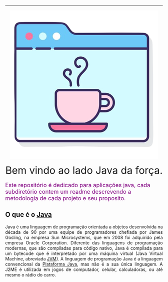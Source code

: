 ___
<div align="center" style="background-image: url('./.images/icons/fundo.png');">

![java](./.images/icons/java_page.png) 
</div>



<div align="center">
    <font  size="6">
        Bem vindo ao lado Java da força.
    </font>
</div>

<br/>

<font color="purple" size="4"> 
Este repositório é dedicado para aplicações java, cada subdiretório contem um readme descrevendo a metodologia de cada projeto e seu proposito. 
</font>

O que é o <a href="https://pt.m.wikipedia.org/wiki/Java_(linguagem_de_programa%C3%A7%C3%A3o)">Java</a>
--------------
<p style="text-align:justify;">
Java é uma linguagem de programação orientada a objetos desenvolvida na década de 90 por uma equipe de programadores chefiada por James Gosling, na empresa Sun Microsystems, que em 2008 foi adquirido pela empresa Oracle Corporation. Diferente das linguagens de programação modernas, que são compiladas para código nativo,   Java é compilada para um bytecode que é interpretado por uma máquina virtual (Java Virtual Machine, abreviada <a href="https://pt.m.wikipedia.org/wiki/M%C3%A1quina_virtual_Java">JVM</a>). A linguagem de programação Java é a linguagem convencional da <a href="https://pt.m.wikipedia.org/wiki/Java_(plataforma_de_software)">Plataforma Java</a>, mas não é a sua única linguagem. A J2ME é utilizada em jogos de computador, celular, calculadoras, ou até mesmo o rádio do carro.
</p>


